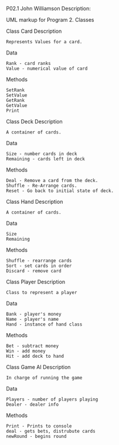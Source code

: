 
P02.1
John Williamson
Description:

UML markup for Program 2.
Classes

Class Card
Description

    Represents Values for a card.

Data

    Rank - card ranks
    Value - numerical value of card

Methods

    SetRank
    SetValue
    GetRank
    GetValue
    Print

Class Deck
Description

    A container of cards.

Data

    Size - number cards in deck
    Remaining - cards left in deck

Methods

    Deal - Remove a card from the deck.
    Shuffle - Re-Arrange cards.
    Reset - Go back to initial state of deck.

Class Hand
Description

    A container of cards.

Data

    Size
    Remaining

Methods

    Shuffle - rearrange cards
    Sort - set cards in order
    Discard - remove card

Class Player
Description

    Class to represent a player

Data

    Bank - player's money
    Name - player's name
    Hand - instance of hand class

Methods

    Bet - subtract money
    Win - add money
    Hit - add deck to hand

Class Game AI
Description

    In charge of running the game

Data

    Players - number of players playing
    Dealer - dealer info
Methods

    Print - Prints to console
    deal - gets bets, distrubute cards
    newRound - begins round
